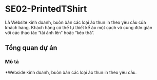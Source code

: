 # SE02-PrintedTShirt
Là Website kinh doanh, buôn bán các loại áo thun in theo yêu cầu của khách hàng. Khách hàng có thể tự thiết kế áo một cách vô cùng đơn giản với các thao tác “tải ảnh lên” hoặc “kéo thả”.

## Tổng quan dự án
### Mô tả
*Webside kinh doanh, buôn bán các loại áo thun in theo yêu cầu.

